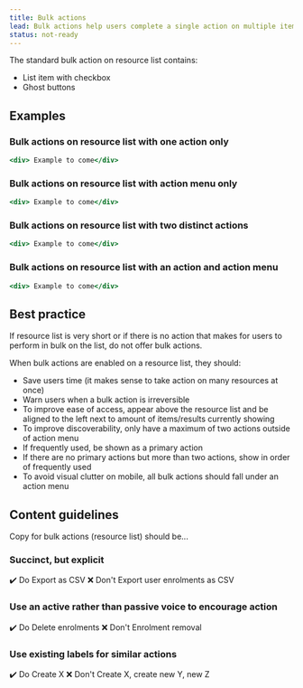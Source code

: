 ```yaml
---
title: Bulk actions
lead: Bulk actions help users complete a single action on multiple items in a list. This pattern is a guideline on how to build a resource list of bulk actions with related components.
status: not-ready
---
```


The standard bulk action on resource list contains:

- List item with checkbox
- Ghost buttons

## Examples

### Bulk actions on resource list with one action only

```.jsx
<div> Example to come</div>
```

### Bulk actions on resource list with action menu only

```.jsx
<div> Example to come</div>
```

### Bulk actions on resource list with two distinct actions

```.jsx
<div> Example to come</div>
```

### Bulk actions on resource list with an action and action menu

```.jsx
<div> Example to come</div>
```

## Best practice

If resource list is very short or if there is no action that makes for users to perform in bulk on the list, do not offer bulk actions.

When bulk actions are enabled on a resource list, they should:

- Save users time (it makes sense to take action on many resources at once) 
- Warn users when a bulk action is irreversible 
- To improve ease of access, appear above the resource list and be aligned to the left next to amount of items/results currently showing
- To improve discoverability, only have a maximum of two actions outside of action menu 
- If frequently used, be shown as a primary action 
- If there are no primary actions but more than two actions, show in order of frequently used
- To avoid visual clutter on mobile, all bulk actions should fall under an action menu

## Content guidelines

Copy for bulk actions (resource list) should be...

### Succinct, but explicit

✔️ Do
Export as CSV
❌ Don't
Export user enrolments as CSV


### Use an active rather than passive voice to encourage action

✔️ Do
Delete enrolments
❌ Don't
Enrolment removal

### Use existing labels for similar actions

✔️ Do
Create X
❌ Don't
Create X, create new Y, new Z
